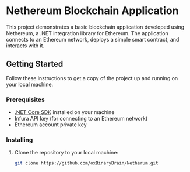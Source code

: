 # Nethereum Blockchain Application

This project demonstrates a basic blockchain application developed using Nethereum, a .NET integration library for Ethereum. The application connects to an Ethereum network, deploys a simple smart contract, and interacts with it.

## Getting Started

Follow these instructions to get a copy of the project up and running on your local machine.

### Prerequisites

- [.NET Core SDK](https://dotnet.microsoft.com/download) installed on your machine
- Infura API key (for connecting to an Ethereum network)
- Ethereum account private key
### Installing

1. Clone the repository to your local machine:

   ```bash
   git clone https://github.com/oxBinaryBrain/Netherum.git
